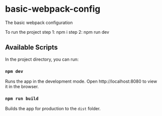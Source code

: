 # basic-webpack-config
The basic webpack configuration

To run the project
step 1: npm i
step 2: npm run dev

## Available Scripts
In the project directory, you can run:

### `npm dev`
Runs the app in the development mode.
Open http://localhost:8080 to view it in the browser.

### `npm run build`
Builds the app for production to the `dist` folder.

